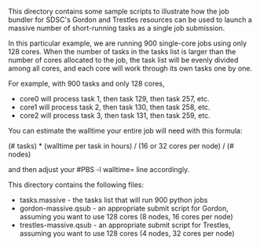 This directory contains some sample scripts to illustrate how the job bundler
for SDSC's Gordon and Trestles resources can be used to launch a massive number
of short-running tasks as a single job submission.

In this particular example, we are running 900 single-core jobs using only
128 cores.  When the number of tasks in the tasks list is larger than the
number of cores allocated to the job, the task list will be evenly divided
among all cores, and each core will work through its own tasks one by one.

For example, with 900 tasks and only 128 cores,
* core0 will process task 1, then task 129, then task 257, etc.
* core1 will process task 2, then task 130, then task 258, etc.
* core2 will process task 3, then task 131, then task 259, etc.

You can estimate the walltime your entire job will need with this formula:

(# tasks) * (walltime per task in hours) / (16 or 32 cores per node) / (# nodes)

and then adjust your #PBS -l walltime= line accordingly.

This directory contains the following files:

* tasks.massive - the tasks list that will run 900 python jobs
* gordon-massive.qsub - an appropriate submit script for Gordon, assuming you
    want to use 128 cores (8 nodes, 16 cores per node)
* trestles-massive.qsub - an appropriate submit script for Trestles, assuming
    you want to use 128 cores (4 nodes, 32 cores per node)
